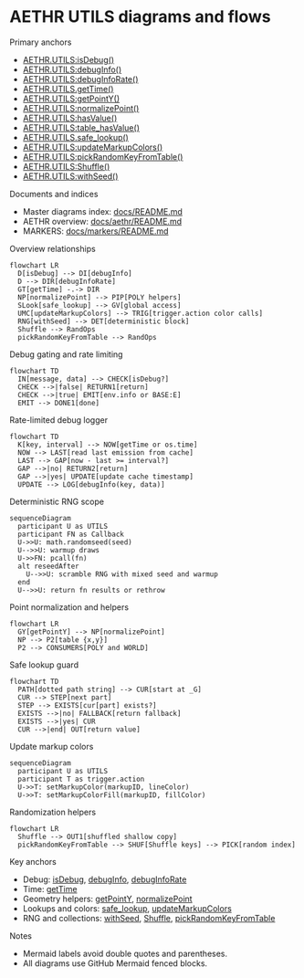 # AETHR UTILS diagrams and flows

Primary anchors
- [AETHR.UTILS:isDebug()](dev/UTILS.lua:70)
- [AETHR.UTILS:debugInfo()](dev/UTILS.lua:79)
- [AETHR.UTILS:debugInfoRate()](dev/UTILS.lua:101)
- [AETHR.UTILS.getTime()](dev/UTILS.lua:56)
- [AETHR.UTILS:getPointY()](dev/UTILS.lua:129)
- [AETHR.UTILS:normalizePoint()](dev/UTILS.lua:137)
- [AETHR.UTILS:hasValue()](dev/UTILS.lua:147)
- [AETHR.UTILS:table_hasValue()](dev/UTILS.lua:162)
- [AETHR.UTILS.safe_lookup()](dev/UTILS.lua:170)
- [AETHR.UTILS:updateMarkupColors()](dev/UTILS.lua:188)
- [AETHR.UTILS:pickRandomKeyFromTable()](dev/UTILS.lua:201)
- [AETHR.UTILS:Shuffle()](dev/UTILS.lua:218)
- [AETHR.UTILS:withSeed()](dev/UTILS.lua:243)

Documents and indices
- Master diagrams index: [docs/README.md](../README.md)
- AETHR overview: [docs/aethr/README.md](../aethr/README.md)
- MARKERS: [docs/markers/README.md](../markers/README.md)

Overview relationships

```mermaid
flowchart LR
  D[isDebug] --> DI[debugInfo]
  D --> DIR[debugInfoRate]
  GT[getTime] -.-> DIR
  NP[normalizePoint] --> PIP[POLY helpers]
  SLook[safe_lookup] --> GV[global access]
  UMC[updateMarkupColors] --> TRIG[trigger.action color calls]
  RNG[withSeed] --> DET[deterministic block]
  Shuffle --> RandOps
  pickRandomKeyFromTable --> RandOps
```

Debug gating and rate limiting

```mermaid
flowchart TD
  IN[message, data] --> CHECK[isDebug?]
  CHECK -->|false| RETURN1[return]
  CHECK -->|true| EMIT[env.info or BASE:E]
  EMIT --> DONE1[done]
```

Rate-limited debug logger

```mermaid
flowchart TD
  K[key, interval] --> NOW[getTime or os.time]
  NOW --> LAST[read last emission from cache]
  LAST --> GAP[now - last >= interval?]
  GAP -->|no| RETURN2[return]
  GAP -->|yes| UPDATE[update cache timestamp]
  UPDATE --> LOG[debugInfo(key, data)]
```

Deterministic RNG scope

```mermaid
sequenceDiagram
  participant U as UTILS
  participant FN as Callback
  U->>U: math.randomseed(seed)
  U-->>U: warmup draws
  U->>FN: pcall(fn)
  alt reseedAfter
    U-->>U: scramble RNG with mixed seed and warmup
  end
  U-->>U: return fn results or rethrow
```

Point normalization and helpers

```mermaid
flowchart LR
  GY[getPointY] --> NP[normalizePoint]
  NP --> P2[table {x,y}]
  P2 --> CONSUMERS[POLY and WORLD]
```

Safe lookup guard

```mermaid
flowchart TD
  PATH[dotted path string] --> CUR[start at _G]
  CUR --> STEP[next part]
  STEP --> EXISTS[cur[part] exists?]
  EXISTS -->|no| FALLBACK[return fallback]
  EXISTS -->|yes| CUR
  CUR -->|end| OUT[return value]
```

Update markup colors

```mermaid
sequenceDiagram
  participant U as UTILS
  participant T as trigger.action
  U->>T: setMarkupColor(markupID, lineColor)
  U->>T: setMarkupColorFill(markupID, fillColor)
```

Randomization helpers

```mermaid
flowchart LR
  Shuffle --> OUT1[shuffled shallow copy]
  pickRandomKeyFromTable --> SHUF[Shuffle keys] --> PICK[random index]
```

Key anchors
- Debug: [isDebug](dev/UTILS.lua:70), [debugInfo](dev/UTILS.lua:79), [debugInfoRate](dev/UTILS.lua:101)
- Time: [getTime](dev/UTILS.lua:56)
- Geometry helpers: [getPointY](dev/UTILS.lua:129), [normalizePoint](dev/UTILS.lua:137)
- Lookups and colors: [safe_lookup](dev/UTILS.lua:170), [updateMarkupColors](dev/UTILS.lua:188)
- RNG and collections: [withSeed](dev/UTILS.lua:243), [Shuffle](dev/UTILS.lua:218), [pickRandomKeyFromTable](dev/UTILS.lua:201)

Notes
- Mermaid labels avoid double quotes and parentheses.
- All diagrams use GitHub Mermaid fenced blocks.